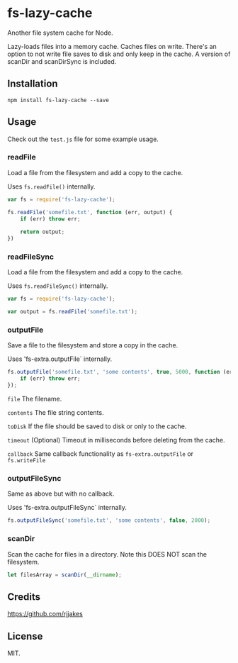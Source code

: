 # fs-lazy-cache

Another file system cache for Node.

Lazy-loads files into a memory cache. Caches files on write. There's an option to not write file saves to disk and only
keep in the cache. A version of scanDir and scanDirSync is included.    

## Installation

`npm install fs-lazy-cache --save`

## Usage 

Check out the `test.js` file for some example usage.  

### readFile

Load a file from the filesystem and add a copy to the cache.
 
Uses `fs.readFile()` internally. 

```javascript
var fs = require('fs-lazy-cache');

fs.readFile('somefile.txt', function (err, output) {
    if (err) throw err;
    
    return output;
})
```

### readFileSync

Load a file from the filesystem and add a copy to the cache.
 
Uses `fs.readFileSync()` internally. 

```javascript
var fs = require('fs-lazy-cache');

var output = fs.readFile('somefile.txt');
```

### outputFile

Save a file to the filesystem and store a copy in the cache. 

Uses 'fs-extra.outputFile` internally. 

```javascript
fs.outputFile('somefile.txt', 'some contents', true, 5000, function (err) {
    if (err) throw err;
});    

```

`file` The filename.

`contents` The file string contents.

`toDisk` If the file should be saved to disk or only to the cache.

`timeout` (Optional) Timeout in milliseconds before deleting from the cache. 

`callback` Same callback functionality as `fs-extra.outputFile` or `fs.writeFile`

### outputFileSync

Same as above but with no callback. 

Uses 'fs-extra.outputFileSync` internally.
 
```javascript
fs.outputFileSync('somefile.txt', 'some contents', false, 2000); 
 ```

### scanDir

Scan the cache for files in a directory. Note this DOES NOT scan the filesystem.

```javascript
let filesArray = scanDir(__dirname);
```

## Credits

https://github.com/rjjakes

## License

MIT. 